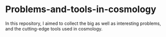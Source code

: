 # Problems-and-tools-in-cosmology
In this repository, I aimed to collect the big as well as interesting problems, and the cutting-edge tools used in cosmology.

